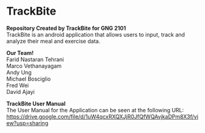 # TrackBite
<b>Repository Created by TrackBite for GNG 2101</b><br>
TrackBite is an android application that allows users to input, track and analyze their meal and exercise data.
  
<b>Our Team!</b><br>
Farid Nastaran Tehrani <br>
Marco Vethanayagam <br>
Andy Ung <br>
Michael Bosciglio <br>
Fred Wei <br>
David Ajayi <br>

<b>TrackBite User Manual</b><br>
The User Manual for the Application can be seen at the following URL:<br>
https://drive.google.com/file/d/1uW4qcxRXQXJjR0JfQfWQAvjkaDPm8X3f/view?usp=sharing
